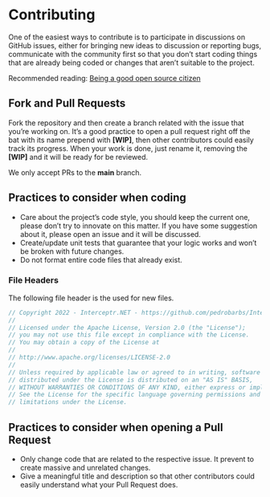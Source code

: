 # Contributing
One of the easiest ways to contribute is to participate in discussions on GitHub issues, either for bringing new ideas to discussion or reporting bugs, communicate with the community first so that you don’t start coding things that are already being coded or changes that aren’t suitable to the  project. 

Recommended reading:  [Being a good open source citizen](https://hackernoon.com/being-a-good-open-source-citizen-9060d0ab9732#.x3hocgw85)

## Fork and Pull Requests
Fork the repository and then create a branch related with the issue that you’re working on. It’s a good practice to open a pull request right off the bat with its name prepend with **[WIP]**, then other contributors could easily track its progress. When your work is done, just rename it, removing the **[WIP]** and it will be ready for be reviewed.

We only accept PRs to the **main** branch.

## Practices to consider when coding
* Care about the project’s code style, you should keep the current one, please don’t try to innovate on this matter. If you have some suggestion about it, please open an issue and it will be discussed.
* Create/update unit tests that guarantee that your logic works and won’t be broken with future changes.
* Do not format entire code files that already exist.

### File Headers
The following file header is the used for new files.

```cs
// Copyright 2022 - Interceptr.NET - https://github.com/pedrobarbs/Interceptr.NET
// 
// Licensed under the Apache License, Version 2.0 (the "License");
// you may not use this file except in compliance with the License.
// You may obtain a copy of the License at
// 
// http://www.apache.org/licenses/LICENSE-2.0
// 
// Unless required by applicable law or agreed to in writing, software
// distributed under the License is distributed on an "AS IS" BASIS,
// WITHOUT WARRANTIES OR CONDITIONS OF ANY KIND, either express or implied.
// See the License for the specific language governing permissions and
// limitations under the License.
```

## Practices to consider when opening a Pull Request

* Only change code that are related to the respective issue. It prevent to create massive and unrelated changes.
* Give a meaningful title and description so that other contributors could easily understand what your Pull Request does.




